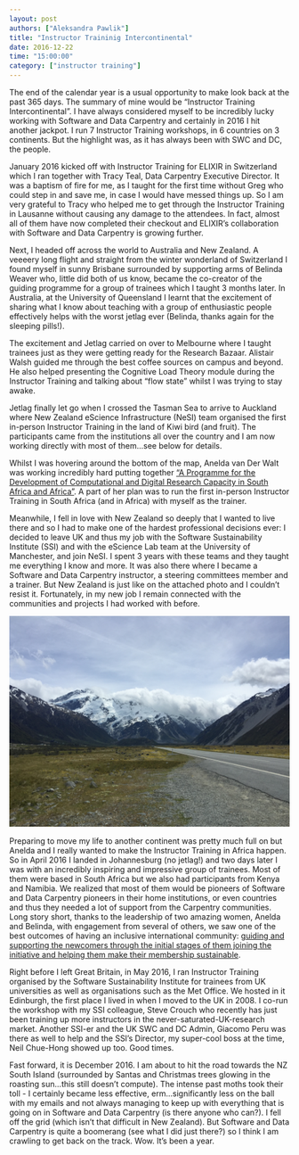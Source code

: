 ```yaml
---
layout: post
authors: ["Aleksandra Pawlik"]
title: "Instructor Traininig Intercontinental"
date: 2016-12-22
time: "15:00:00"
category: ["instructor training"]
---
```


The end of the calendar year is a usual opportunity to make look back at the past 365 days. The summary of mine would be “Instructor Training Intercontinental”.  I have always considered myself to be incredibly lucky working with Software and Data Carpentry and certainly in 2016 I hit another jackpot. I run 7 Instructor Training workshops, in 6 countries on 3 continents. But the highlight was, as it has always been with SWC and DC, the people.

January 2016 kicked off with Instructor Training for ELIXIR in Switzerland which I ran together with Tracy Teal, Data Carpentry Executive Director. It was a baptism of fire for me, as I taught for the first time without Greg who could step in and save me, in case I would have messed things up. So I am very grateful to Tracy who helped me to get through the Instructor Training in Lausanne without causing any damage to the attendees. In fact, almost all of them have now completed their checkout and ELIXIR’s collaboration with Software and Data Carpentry is growing further.

Next, I headed off across the world to Australia and New Zealand. A veeeery long flight and straight from the winter wonderland of Switzerland I found myself in sunny Brisbane surrounded by supporting arms of Belinda Weaver who, little did both of us know, became the co-creator of the guiding programme for a group of trainees which I taught 3 months later. In Australia, at the University of Queensland I learnt that the excitement of sharing what I know about teaching with a group of enthusiastic people effectively helps with the worst jetlag ever (Belinda, thanks again for the sleeping pills!). 

The excitement and Jetlag carried on over to Melbourne where I taught trainees just as they were getting ready for the Research Bazaar. Alistair Walsh guided me through the best coffee sources on campus and beyond. He also helped presenting the Cognitive Load Theory module during the Instructor Training and talking about “flow state” whilst I was trying to stay awake. 

Jetlag finally let go when I crossed the Tasman Sea to arrive to Auckland where New Zealand eScience Infrastructure (NeSI) team organised the first in-person Instructor Training in the land of Kiwi bird (and fruit). The participants came from the institutions all over the country and I am now working directly with most of them...see below for details.

Whilst I was hovering around the bottom of the map, Anelda van Der Walt was working incredibly hard putting together [“A Programme for the Development of Computational and Digital Research Capacity in South Africa and Africa”](https://figshare.com/articles/A_Programme_for_the_Development_of_Computational_and_Digital_Research_Capacity_in_South_Africa_and_Africa_-_phase_1/3382168). A part of her plan was to run  the first in-person Instructor Training in South Africa (and in Africa) with myself as the trainer.

Meanwhile, I fell in love with New Zealand so deeply that I wanted to live there and so I had to make one of the hardest professional decisions ever: I decided to leave UK and thus my job with the Software Sustainability Institute (SSI) and with the eScience Lab team at the University of Manchester, and join NeSI. I spent 3 years with these teams and they taught me everything I know and more. It was also there where I became a Software and Data Carpentry instructor, a steering committees member and a trainer. But New Zealand is just like on the attached photo and I couldn’t resist it. Fortunately, in my new job I remain connected with the communities and projects I had worked with before.

![](/files/2016/12/southern_alps.jpg)

Preparing to move my life to another continent was pretty much full on but Anelda and I really wanted to make the Instructor Training in Africa happen. So in April 2016 I landed in Johannesburg (no jetlag!) and two days later I was with an incredibly inspiring and impressive group of trainees. Most of them were based in South Africa but we also had participants from Kenya and Namibia. We realized that most of them would be pioneers of Software and Data Carpentry pioneers in their home institutions, or even countries and thus they needed a lot of support from the Carpentry communities. Long story short, thanks to the leadership of two amazing women, Anelda and Belinda, with engagement from several of others, we saw one of the best outcomes of having an inclusive international community: [guiding and supporting the newcomers through the initial stages of them joining the initiative and helping them make their membership sustainable](https://github.com/swcarpentry/board/issues/118).

Right before I left Great Britain, in May 2016, I ran Instructor Training organised by the Software Sustainability Institute for trainees from UK universities as well as organisations such as the Met Office. We hosted in it Edinburgh, the first place I lived in when I moved to the UK in 2008. I co-run the workshop with my SSI colleague, Steve Crouch who recently has just been training up more instructors in the never-saturated-UK-research market. Another SSI-er and the UK SWC and DC Admin, Giacomo Peru was there as well to help and the SSI’s Director, my super-cool boss at the time, Neil Chue-Hong showed up too. Good times.

Fast forward, it is December 2016. I am about to hit the road towards the NZ South Island (surrounded by Santas and Christmas trees glowing in the roasting sun...this still doesn’t compute). The intense past moths took their toll - I certainly became less effective, erm...significantly less on the ball with my emails and not always managing to keep up with everything that is going on in Software and Data Carpentry (is there anyone who can?). I fell off the grid (which isn’t that difficult in New Zealand). But Software and Data Carpentry is quite a boomerang (see what I did just there?) so I think I am crawling to get back on the track. Wow. It’s been a year.


